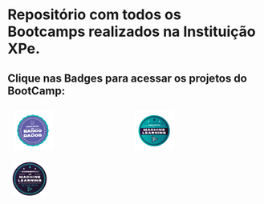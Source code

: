 # Repositório com todos os Bootcamps realizados na Instituição XPe.

## Clique nas Badges para acessar os projetos do  BootCamp:


<div style="display: flex; justify-content: space-between; padding:10px; align-items: center;">      
    <a href="https://github.com/Jcnok/Bootcamps_XPe/tree/main/Analista_BD/Projeto01#bootcamp-analista-de-banco-de-dados">
    <img src="imagens\analista_BD.svg" title="Analista de Banco de Dados" style="width:33%;"></a>
    <a href="https://github.com/Jcnok/Bootcamps_XPe/tree/main/Arquiteto_ML#este-reposit%C3%B3rio-cont%C3%A9m-todos-os-projetos-realizados-durante-o-bootcamp-de-arquiteto-de-machine-learning">
    <img src="imagens\arquiteto_ML.svg" title="Arquiteto de Machine Learning" style="width:33%;"></a>
</div> 
<div style="display: flex; justify-content: space-between; padding:10px; align-items: center;"> 
    <a href="https://github.com/Jcnok/Bootcamps_XPe/tree/main/Analista_BD/Projeto01#bootcamp-analista-de-banco-de-dados">
    <img src="imagens\engenheiro_ML.png" title="Engenheiro de Machine Learning"  style="width:25%;"></a> 
</div>
        
                   
